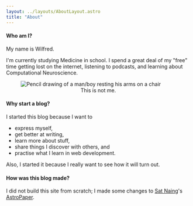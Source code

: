 ```yaml
---
layout: ../layouts/AboutLayout.astro
title: "About"
---
```


#### Who am I?

My name is Wilfred.

I'm currently studying Medicine in school. I spend a great deal of my "free" time getting lost on the internet, listening to podcasts, and learning about Computational Neuroscience.

<div>
  <figure>
    <img src="/assets/picture.jpg" class="sm:w-1/2 mx-auto" alt="Pencil drawing of a man/boy resting his arms on a chair">
    <figcaption style="text-align: center">This is not me.</figcaption>
  </figure>
</div>

#### Why start a blog?

I started this blog because I want to

- express myself,
- get better at writing,
- learn more about stuff,
- share things I discover with others, and
- practise what I learn in web development.

Also, I started it because I really want to see how it will turn out.

#### How was this blog made?

I did not build this site from scratch; I made some changes to [Sat Naing](https://github.com/satnaing)'s [AstroPaper](https://astro.build/themes/details/astro-paper/).

